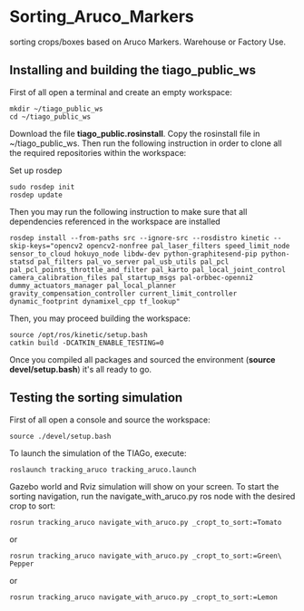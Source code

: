 # Sorting_Aruco_Markers
sorting crops/boxes based on Aruco Markers. Warehouse or Factory Use.

## Installing and building the tiago_public_ws
First of all open a terminal and create an empty workspace:
```
mkdir ~/tiago_public_ws
cd ~/tiago_public_ws
```
Download the file **tiago_public.rosinstall**. Copy the rosinstall file in ~/tiago_public_ws. Then run the following instruction in order to clone all the required repositories within the workspace: 

Set up rosdep
```
sudo rosdep init
rosdep update
```
Then you may run the following instruction to make sure that all dependencies referenced in the workspace are installed 
```
rosdep install --from-paths src --ignore-src --rosdistro kinetic --skip-keys="opencv2 opencv2-nonfree pal_laser_filters speed_limit_node sensor_to_cloud hokuyo_node libdw-dev python-graphitesend-pip python-statsd pal_filters pal_vo_server pal_usb_utils pal_pcl pal_pcl_points_throttle_and_filter pal_karto pal_local_joint_control camera_calibration_files pal_startup_msgs pal-orbbec-openni2 dummy_actuators_manager pal_local_planner gravity_compensation_controller current_limit_controller dynamic_footprint dynamixel_cpp tf_lookup"
```
Then, you may proceed building the workspace:
```
source /opt/ros/kinetic/setup.bash
catkin build -DCATKIN_ENABLE_TESTING=0
```
Once you compiled all packages and sourced the environment (**source devel/setup.bash**) it's all ready to go. 

## Testing the sorting simulation
First of all open a console and source the workspace:
```
source ./devel/setup.bash
```
To launch the simulation of the TIAGo, execute:
```
roslaunch tracking_aruco tracking_aruco.launch
```
Gazebo world and Rviz simulation will show on your screen.
To start the sorting navigation, run the navigate_with_aruco.py ros node with the desired crop to sort:
```
rosrun tracking_aruco navigate_with_aruco.py _cropt_to_sort:=Tomato 
```
or
```
rosrun tracking_aruco navigate_with_aruco.py _cropt_to_sort:=Green\ Pepper
```
or
```
rosrun tracking_aruco navigate_with_aruco.py _cropt_to_sort:=Lemon 
```






